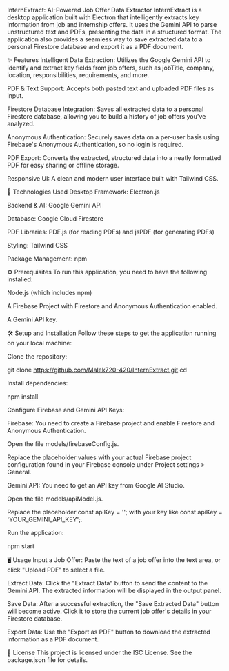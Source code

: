 InternExtract: AI-Powered Job Offer Data Extractor
InternExtract is a desktop application built with Electron that intelligently extracts key information from job and internship offers. It uses the Gemini API to parse unstructured text and PDFs, presenting the data in a structured format. The application also provides a seamless way to save extracted data to a personal Firestore database and export it as a PDF document.

✨ Features
Intelligent Data Extraction: Utilizes the Google Gemini API to identify and extract key fields from job offers, such as jobTitle, company, location, responsibilities, requirements, and more.

PDF & Text Support: Accepts both pasted text and uploaded PDF files as input.

Firestore Database Integration: Saves all extracted data to a personal Firestore database, allowing you to build a history of job offers you've analyzed.

Anonymous Authentication: Securely saves data on a per-user basis using Firebase's Anonymous Authentication, so no login is required.

PDF Export: Converts the extracted, structured data into a neatly formatted PDF for easy sharing or offline storage.

Responsive UI: A clean and modern user interface built with Tailwind CSS.

🚀 Technologies Used
Desktop Framework: Electron.js

Backend & AI: Google Gemini API

Database: Google Cloud Firestore

PDF Libraries: PDF.js (for reading PDFs) and jsPDF (for generating PDFs)

Styling: Tailwind CSS

Package Management: npm

⚙️ Prerequisites
To run this application, you need to have the following installed:

Node.js (which includes npm)

A Firebase Project with Firestore and Anonymous Authentication enabled.

A Gemini API key.

🛠️ Setup and Installation
Follow these steps to get the application running on your local machine:

Clone the repository:

git clone <https://github.com/Malek720-420/InternExtract.git>
cd <your-app-directory>

Install dependencies:

npm install

Configure Firebase and Gemini API Keys:

Firebase: You need to create a Firebase project and enable Firestore and Anonymous Authentication.

Open the file models/firebaseConfig.js.

Replace the placeholder values with your actual Firebase project configuration found in your Firebase console under Project settings > General.

Gemini API: You need to get an API key from Google AI Studio.

Open the file models/apiModel.js.

Replace the placeholder const apiKey = ''; with your key like const apiKey = 'YOUR_GEMINI_API_KEY';.

Run the application:

npm start

🖥️ Usage
Input a Job Offer: Paste the text of a job offer into the text area, or click "Upload PDF" to select a file.

Extract Data: Click the "Extract Data" button to send the content to the Gemini API. The extracted information will be displayed in the output panel.

Save Data: After a successful extraction, the "Save Extracted Data" button will become active. Click it to store the current job offer's details in your Firestore database.

Export Data: Use the "Export as PDF" button to download the extracted information as a PDF document.

📄 License
This project is licensed under the ISC License. See the package.json file for details.
